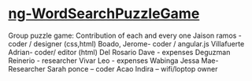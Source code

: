 # [ng-WordSearchPuzzleGame](https://ng-wordsearchpuzzlegame.github.io/WebApp/)


Group puzzle game:
Contribution of  each and every one
	Jaison ramos -		          coder / designer (css,html)
	Boado, Jerome-		          coder / angular.js
	Villafuerte Adrian-	        coder/ editor (html)
	Del Rosario Dave -	        expenses
	Deguzman Reinerio -	        researcher
	Vivar Leo -		              expenses
	Wabinga Jessa Mae- 	        Researcher
  Sarah ponce – 		          coder
	Acao Indira –		            wifi/loptop owner
	




